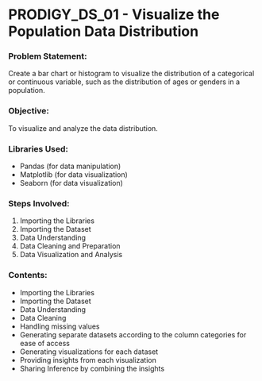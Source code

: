 # PRODIGY_DS_01 - Visualize the Population Data Distribution

### Problem Statement:
Create a bar chart or histogram to visualize the distribution of a categorical or continuous variable, such as the distribution of ages or genders in a population.

### Objective:
To visualize and analyze the data distribution.

### Libraries Used:
- Pandas (for data manipulation)
- Matplotlib (for data visualization)
- Seaborn (for data visualization)

### Steps Involved:
1. Importing the Libraries
2. Importing the Dataset
3. Data Understanding
4. Data Cleaning and Preparation
5. Data Visualization and Analysis

### Contents:
- Importing the Libraries
- Importing the Dataset
- Data Understanding
- Data Cleaning
- Handling missing values
- Generating separate datasets according to the column categories for ease of access
- Generating visualizations for each dataset
- Providing insights from each visualization
- Sharing Inference by combining the insights



